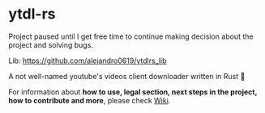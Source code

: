 # ytdl-rs

Project paused until I get free time to continue making decision about the project and solving bugs.

Lib: https://github.com/alejandro0619/ytdlrs_lib

A not well-named youtube's videos client downloader written in Rust 🦀

For information about **how to use, legal section, next steps in the project, how to contribute and more**, please check [Wiki](https://github.com/alejandro0619/ytdl-rs/wiki).

</br>

